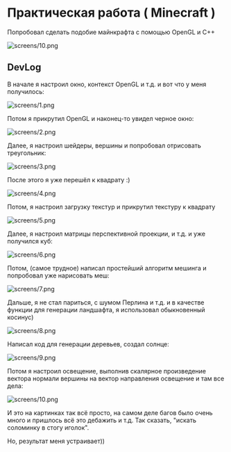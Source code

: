 # Практическая работа ( Minecraft )

Попробовал сделать подобие майнкрафта с помощью OpenGL и C++

![screens/10.png](screens/10.png)


## DevLog

В начале я настроил окно, контекст OpenGL и т.д. и вот что у меня получилось:

![screens/1.png](screens/1.png)

Потом я прикрутил OpenGL и наконец-то увидел черное окно:

![screens/2.png](screens/2.png)

Далее, я настроил шейдеры, вершины и попробовал отрисовать треугольник:

![screens/3.png](screens/3.png)

После этого я уже перешёл к квадрату :)

![screens/4.png](screens/4.png)

Потом, я настроил загрузку текстур и прикрутил текстуру к квадрату

![screens/5.png](screens/5.png)

Далее, я настроил матрицы перспективной проекции, и т.д. и уже получился куб:

![screens/6.png](screens/6.png)

Потом, (самое трудное) написал простейший алгоритм мешинга и попробовал уже нарисовать меш:

![screens/7.png](screens/7.png)

Дальше, я не стал париться, с шумом Перлина и т.д. и в качестве функции для генерации ландшафта, я использовал обыкновенный косинус)

![screens/8.png](screens/8.png)

Написал код для генерации деревьев, создал солнце:

![screens/9.png](screens/9.png)

Потом я настроил освещение, выполнив скалярное произведение вектора нормали вершины на вектор направления освещение и там все дела:

![screens/10.png](screens/10.png)

И это на картинках так всё просто, на самом деле багов было очень много и пришлось всё это дебажить и т.д.
Так сказать, "искать соломинку в стогу иголок".

Но, результат меня устраивает))
